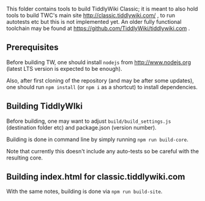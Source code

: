 This folder contains tools to build TiddlyWiki Classic; it is meant to also hold tools to build
TWC's main site http://classic.tiddlywiki.com/ , to run autotests etc but this is not implemented yet.
An older fully functional toolchain may be found at https://github.com/TiddlyWiki/tiddlywiki.com .

Prerequisites
-------------
Before building TW, one should install `nodejs` from http://www.nodejs.org (latest LTS version
is expected to be enough).

Also, after first cloning of the repository (and may be after some updates),
one should run `npm install` (or `npm i` as a shortcut) to install dependencies.

Building TiddlyWIki
-------------------

Before building, one may want to adjust `build/build_settings.js` (destination folder etc)
and package.json (version number).

Building is done in command line by simply running `npm run build-core`.

Note that currently this doesn't include any auto-tests so be careful with the resulting core.

Building index.html for classic.tiddlywiki.com
----------------------------------------------

With the same notes, building is done via `npm run build-site`.
